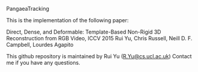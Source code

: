 PangaeaTracking

This is the implementation of the following paper:

Direct, Dense, and Deformable: Template-Based Non-Rigid 3D Reconstruction from RGB Video, ICCV 2015
Rui Yu, Chris Russell, Neill D. F. Campbell, Lourdes Agapito

This github repository is maintained by Rui Yu (R.Yu@cs.ucl.ac.uk)
Contact me if you have any questions.


